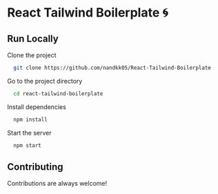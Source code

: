 # React Tailwind Boilerplate 🌀

## Run Locally

Clone the project

```bash
  git clone https://github.com/nandkk05/React-Tailwind-Boilerplate
```

Go to the project directory

```bash
  cd react-tailwind-boilerplate
```

Install dependencies

```bash
  npm install
```

Start the server

```bash
  npm start
```

## Contributing

Contributions are always welcome!
